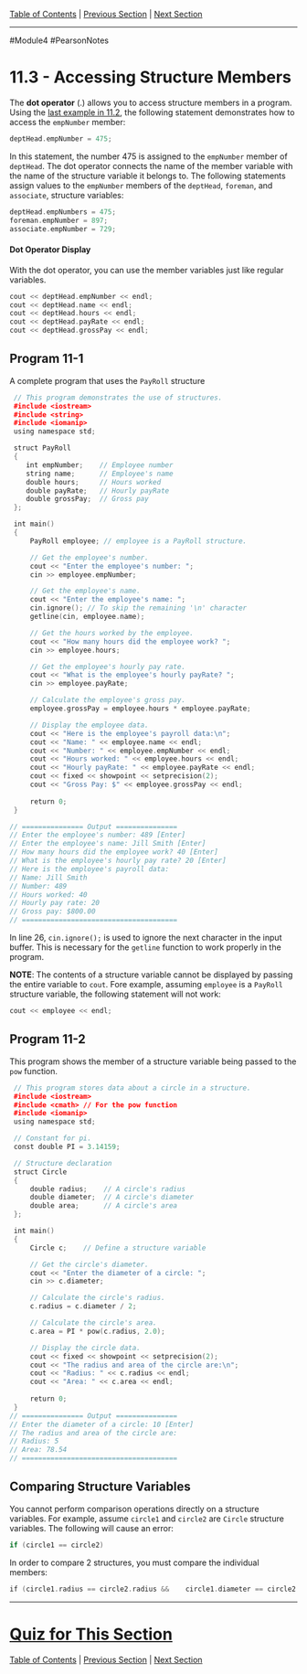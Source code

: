 [Table of Contents](/README.md) | [Previous Section](/Module%204/Pearson%20Notes/11.2%20-%20Structures.md) | [Next Section](/Module%204/Pearson%20Notes/11.4%20-%20Initializing%20a%20Structure.md) <br />

-----
#Module4 #PearsonNotes 
# 11.3 - Accessing Structure Members
The **dot operator** (.) allows you to access structure members in a program.
Using the [last example in 11.2](11.2%20-%20Structures.md#Table-11-2), the following statement demonstrates how to access the `empNumber` member:
```c++
deptHead.empNumber = 475;
```

In this statement, the number 475 is assigned to the `empNumber` member of `deptHead`. The dot operator connects the name of the member variable with the name of the structure variable it belongs to. The following statements assign values to the `empNumber` members of the `deptHead`, `foreman`, and `associate`, structure variables:
```c++
deptHead.empNumbers = 475;
foreman.empNumber = 897;
associate.empNumber = 729;
```

#### Dot Operator Display
With the dot operator, you can use the member variables just like regular variables.
```c++
cout << deptHead.empNumber << endl;
cout << deptHead.name << endl;
cout << deptHead.hours << endl;
cout << deptHead.payRate << endl;
cout << deptHead.grossPay << endl;
```

## Program 11-1
A complete program that uses the `PayRoll` structure
```c++
 // This program demonstrates the use of structures.
 #include <iostream>
 #include <string>
 #include <iomanip>
 using namespace std;

 struct PayRoll
 {
    int empNumber;    // Employee number
    string name;      // Employee's name
    double hours;     // Hours worked
    double payRate;   // Hourly payRate
    double grossPay;  // Gross pay
 };

 int main()
 {
     PayRoll employee; // employee is a PayRoll structure.

     // Get the employee's number.
     cout << "Enter the employee's number: ";
     cin >> employee.empNumber;

     // Get the employee's name.
     cout << "Enter the employee's name: ";
     cin.ignore(); // To skip the remaining '\n' character
     getline(cin, employee.name);

     // Get the hours worked by the employee.
     cout << "How many hours did the employee work? ";
     cin >> employee.hours;

     // Get the employee's hourly pay rate.
     cout << "What is the employee's hourly payRate? ";
     cin >> employee.payRate;

     // Calculate the employee's gross pay.
     employee.grossPay = employee.hours * employee.payRate;

     // Display the employee data.
     cout << "Here is the employee's payroll data:\n";
     cout << "Name: " << employee.name << endl;
     cout << "Number: " << employee.empNumber << endl;
     cout << "Hours worked: " << employee.hours << endl;
     cout << "Hourly payRate: " << employee.payRate << endl;
     cout << fixed << showpoint << setprecision(2);
     cout << "Gross Pay: $" << employee.grossPay << endl;
    
     return 0;
 }

// =============== Output ===============
// Enter the employee's number: 489 [Enter]
// Enter the employee's name: Jill Smith [Enter]
// How many hours did the employee work? 40 [Enter]
// What is the employee's hourly pay rate? 20 [Enter]
// Here is the employee's payroll data:
// Name: Jill Smith
// Number: 489
// Hours worked: 40
// Hourly pay rate: 20
// Gross pay: $800.00
// ======================================
```

In line 26, `cin.ignore();` is used to ignore the next character in the input buffer. This is necessary for the `getline` function to work properly in the program.

**NOTE**: The contents of a structure variable cannot be displayed by passing the entire variable to `cout`. Fore example, assuming `employee` is a `PayRoll` structure variable, the following statement will not work:
```c++
cout << employee << endl;
```

## Program 11-2
This program shows the member of a structure variable being passed to the `pow` function.
```c++
 // This program stores data about a circle in a structure. 
 #include <iostream>
 #include <cmath> // For the pow function
 #include <iomanip> 
 using namespace std;

 // Constant for pi.
 const double PI = 3.14159;

 // Structure declaration 
 struct Circle
 {
     double radius;    // A circle's radius
     double diameter;  // A circle's diameter
     double area;      // A circle's area
 }; 

 int main() 
 {
     Circle c;    // Define a structure variable

     // Get the circle's diameter.
     cout << "Enter the diameter of a circle: "; 
     cin >> c.diameter;

     // Calculate the circle's radius. 
     c.radius = c.diameter / 2; 

     // Calculate the circle's area.
     c.area = PI * pow(c.radius, 2.0);

     // Display the circle data.
     cout << fixed << showpoint << setprecision(2); 
     cout << "The radius and area of the circle are:\n"; 
     cout << "Radius: " << c.radius << endl;
     cout << "Area: " << c.area << endl;  
     
     return 0;
 }
// =============== Output ===============
// Enter the diameter of a circle: 10 [Enter]
// The radius and area of the circle are:
// Radius: 5
// Area: 78.54
// ======================================
```

## Comparing Structure Variables
You cannot perform comparison operations directly on a structure variables. For example, assume `circle1` and `circle2` are `Circle` structure variables. The following will cause an error:
```c++
if (circle1 == circle2)
```

In order to compare 2 structures, you must compare the individual members:
```c++
if (circle1.radius == circle2.radius &&    circle1.diameter == circle2.diameter &&    circle1.area == circle2.area)
```

-----
# [Quiz for This Section](/Module%204/Pearson%20Notes/!%20Unit%2011%20Answers.md#Quiz-11.3)
[Table of Contents](/README.md) | [Previous Section](/Module%204/Pearson%20Notes/11.2%20-%20Structures.md) | [Next Section](/Module%204/Pearson%20Notes/11.4%20-%20Initializing%20a%20Structure.md) 